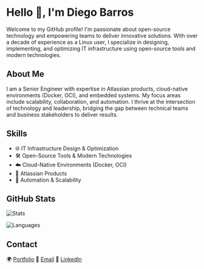 # Hello 🧉, I'm Diego Barros

Welcome to my GitHub profile! I'm passionate about open-source technology and empowering teams to deliver innovative solutions. With over a decade of experience as a Linux user, I specialize in designing, implementing, and optimizing IT infrastructure using open-source tools and modern technologies.

## About Me

I am a Senior Engineer with expertise in Atlassian products, cloud-native environments (Docker, OCI), and embedded systems. My focus areas include scalability, collaboration, and automation. I thrive at the intersection of technology and leadership, bridging the gap between technical teams and business stakeholders to deliver results.

## Skills

- 🌐 IT Infrastructure Design & Optimization
- 🛠️ Open-Source Tools & Modern Technologies
- ☁️ Cloud-Native Environments (Docker, OCI)
- 🧩 Atlassian Products
- 🔄 Automation & Scalability


## GitHub Stats

![Stats](https://github-readme-stats.vercel.app/api?username=DiegoBarrosA&theme=dark&icon_color=82AAFF&bg_color=212121&text_color=EEFFFF)

![Languages](https://github-readme-stats.vercel.app/api/top-langs/?username=DiegoBarrosA&langs_count=8&layout=compact&theme=dark&icon_color=82AAFF&bg_color=212121&text_color=EEFFFF)

## Contact

🌍 [Portfolio](https://diegobarrosaraya.com)
📧 [Email](mailto:your-email@example.com)
🔗 [LinkedIn](https://linkedin.com/in/your-profile)

